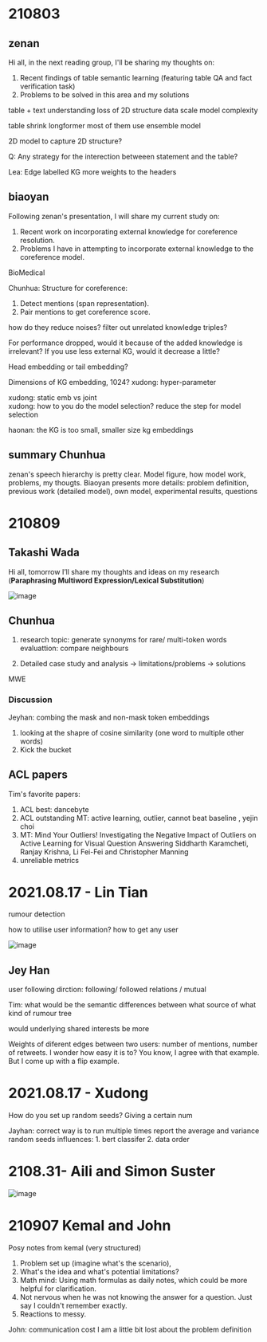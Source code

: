 

# 210803 
## zenan 
Hi all, in the next reading group, I'll be sharing my thoughts on:
1. Recent findings of table semantic learning (featuring table QA and fact verification task)
2. Problems to be solved in this area and my solutions

table + text understanding 
loss of 2D structure 
data scale
model complexity 

table shrink 
longformer 
most of them use ensemble model 

2D model to capture 2D structure? 


Q: Any strategy for the interection betweeen statement and the table? 

Lea: Edge labelled KG 
more weights to the headers 
 

## biaoyan 
Following zenan's presentation, I will share my current study on:
1. Recent work on incorporating external knowledge for coreference resolution.
2. Problems I have in attempting to incorporate external knowledge to the coreference model.

BioMedical 


Chunhua:
Structure for coreference: 
1. Detect mentions (span representation). 
2. Pair mentions to get coreference score.   

how do they reduce noises? filter out unrelated knowledge triples?

For performance dropped, would it because of the added knowledge is irrelevant?
If you use less external KG, would it decrease a little?

Head embedding or tail embedding? 


Dimensions of KG embedding, 1024? 
xudong: hyper-parameter

xudong: static emb vs joint  
xudong: how to you do the model selection? 
reduce the step for model selection 


haonan: 
the KG is too small, smaller size kg embeddings


## summary Chunhua
zenan's speech hierarchy is pretty clear. 
Model figure, how model work, problems, my thougts. 
Biaoyan presents more details: problem definition, previous work (detailed model), own model, experimental results, questions


# 210809 
## Takashi Wada 

Hi all, tomorrow I’ll share my thoughts and ideas on my research (**Paraphrasing Multiword Expression/Lexical Substitution**)

![image](https://user-images.githubusercontent.com/68045327/128793818-5a632600-aeb3-4d88-9994-4822a842237e.png)


## Chunhua 
1. research topic: generate synonyms for rare/ multi-token words
evaluattion: compare neighbours 

2. Detailed case study and analysis -> limitations/problems -> solutions 

MWE 

### Discussion
Jeyhan: combing the mask and non-mask token embeddings 
1. looking at the  shapre of cosine similarity (one word to multiple other words)
2. Kick the bucket 

## ACL papers 

Tim's favorite papers:
1. ACL best: dancebyte 
2. ACL outstanding MT: active learning, outlier, cannot beat baseline , yejin choi 
3. MT: Mind Your Outliers! Investigating the Negative Impact of Outliers on Active Learning for Visual Question Answering
Siddharth Karamcheti, Ranjay Krishna, Li Fei-Fei and Christopher Manning
4. unreliable metrics 




# 2021.08.17 - Lin Tian
rumour detection 

how to utilise user information?
how to get any user 

![image](https://user-images.githubusercontent.com/68045327/129648211-f398316c-c905-4c44-be37-aa68a9ebe2b6.png)

## Jey Han
user following dirction: following/ followed relations / mutual 


Tim: what would be the semantic differences between 
what source of 
what kind of rumour tree 

would underlying shared interests be more 

Weights of diferent edges between two users: number of mentions, number of retweets. 
I wonder how easy it is to? 
You know, I agree with that example. But I come up with a flip example. 



# 2021.08.17 - Xudong 

How do you set up random seeds? 
Giving a certain num

Jayhan: correct way is to run multiple times report the average and variance 
random seeds influences: 1. bert classifer 2. data order 




# 2108.31- Aili and Simon Suster



![image](https://user-images.githubusercontent.com/68045327/131428902-19117469-3803-467a-b06c-45297c38a265.png)



# 210907 Kemal and John 
Posy notes from kemal (very structured) 
1. Problem set up (imagine what's the scenario), 
2. What's the idea and what's potential limitations? 
3. Math mind: Using math formulas as daily notes, which could be more helpful for clarification. 
4. Not nervous when he was not knowing the answer for a question. Just say I couldn't remember exactly. 
5. Reactions to messy. 


John: communication cost
I am a little bit lost about the problem definition 


